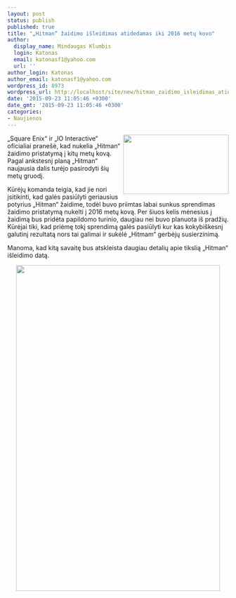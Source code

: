 ```yaml
---
layout: post
status: publish
published: true
title: "„Hitman“ žaidimo išleidimas atidedamas iki 2016 metų kovo"
author:
  display_name: Mindaugas Klumbis
  login: Katonas
  email: katonasf1@yahoo.com
  url: ''
author_login: Katonas
author_email: katonasf1@yahoo.com
wordpress_id: 8973
wordpress_url: http://localhost/site/new/hitman_zaidimo_isleidimas_atidedamas_iki_2016_metu_kovo/
date: '2015-09-23 11:05:46 +0300'
date_gmt: '2015-09-23 11:05:46 +0300'
categories:
- Naujienos
---
```

<p>
	<a href="http://technews.lt/userfiles/Hitman-1-635x357.jpg"><img alt="" src="http://technews.lt/userfiles/Hitman-1-635x357.jpg" style="width: 240px; height: 135px; float: right;" /></a>&bdquo;Square Enix&ldquo; ir &bdquo;IO Interactive&ldquo; oficialiai prane&scaron;ė, kad nukelia &bdquo;Hitman&ldquo; žaidimo pristatymą į kitų metų kovą. Pagal ankstesnį planą &bdquo;Hitman&ldquo; naujausia dalis turėjo pasirodyti &scaron;ių metų gruodį.</p>
<p>
	Kūrėjų komanda teigia, kad jie nori įsitikinti, kad galės pasiūlyti geriausius potyrius &bdquo;Hitman&ldquo; žaidime, todėl buvo priimtas labai sunkus sprendimas žaidimo pristatymą nukelti į 2016 metų kovą. Per &scaron;iuos kelis mėnesius į žaidimą bus pridėta papildomo turinio, daugiau nei buvo planuota i&scaron; pradžių. Kūrėjai tiki, kad priėmę tokį sprendimą galės pasiūlyti kur kas kokybi&scaron;kesnį galutinį rezultatą nors tai galimai ir sukėlė &bdquo;Hitmam&ldquo; gerbėjų susierzinimą.</p>
<p>
	Manoma, kad kitą savaitę bus atskleista daugiau detalių apie tikslią &bdquo;Hitman&ldquo; i&scaron;leidimo datą.</p>
<p style="text-align: center;">
	<a href="http://technews.lt/userfiles/12710749089498_537_7a8f7d9e76e28bcd2e722d2b00db193e-635x1016.png"><img alt="" src="http://technews.lt/userfiles/12710749089498_537_7a8f7d9e76e28bcd2e722d2b00db193e-635x1016.png" style="width: 464px; height: 742px;" /></a></p>
